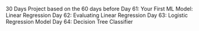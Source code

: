 30 Days Project based on the 60 days before
Day 61: Your First ML Model: Linear Regression
Day 62: Evaluating Linear Regression
Day 63: Logistic Regression Model
Day 64: Decision Tree Classifier
